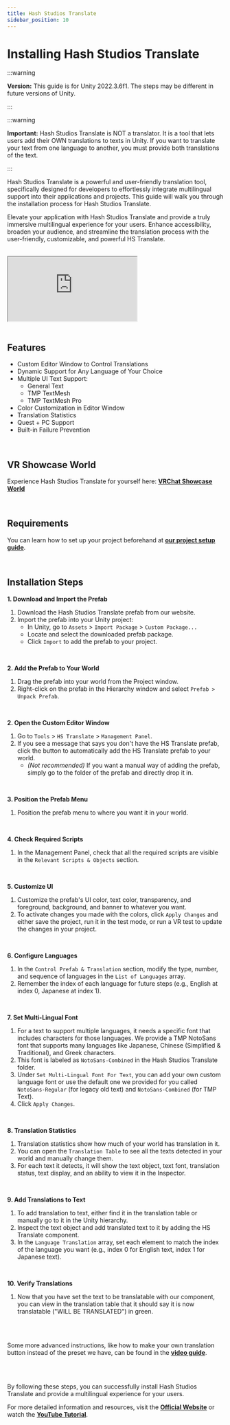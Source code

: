 ```yaml
---
title: Hash Studios Translate
sidebar_position: 10
---
```


# Installing Hash Studios Translate

:::warning

**Version:** This guide is for Unity 2022.3.6f1. The steps may be different in future versions of Unity.

:::

:::warning

**Important:** Hash Studios Translate is NOT a translator. It is a tool that lets users add their OWN translations to texts in Unity. If you want to translate your text from one language to another, you must provide both translations of the text.

:::

Hash Studios Translate is a powerful and user-friendly translation tool, specifically designed for developers to effortlessly integrate multilingual support into their applications and projects. This guide will walk you through the installation process for Hash Studios Translate.

Elevate your application with Hash Studios Translate and provide a truly immersive multilingual experience for your users. Enhance accessibility, broaden your audience, and streamline the translation process with the user-friendly, customizable, and powerful HS Translate.

<br/>

<div class="responsive-video">
  <iframe src="https://www.youtube.com/embed/MgpKjftnJhw" allow="accelerometer; autoplay; encrypted-media; gyroscope; picture-in-picture" allowfullscreen></iframe>
</div>

<br/>

## Features

- Custom Editor Window to Control Translations
- Dynamic Support for Any Language of Your Choice
- Multiple UI Text Support:
  - General Text
  - TMP TextMesh
  - TMP TextMesh Pro
- Color Customization in Editor Window
- Translation Statistics
- Quest + PC Support
- Built-in Failure Prevention

<br/>

## VR Showcase World

Experience Hash Studios Translate for yourself here: **[VRChat Showcase World](https://vrchat.com/home/world/wrld_67f8dba5-bc0d-4e64-8967-387c4f334559)**

<br/>

## Requirements

You can learn how to set up your project beforehand at **[our project setup guide](/DevelopmentDocumentation/docs/general-concepts/settingupudon)**.

<br/>

## Installation Steps

**1. Download and Import the Prefab**

1. Download the Hash Studios Translate prefab from our website.
2. Import the prefab into your Unity project:
   - In Unity, go to `Assets` > `Import Package` > `Custom Package...`
   - Locate and select the downloaded prefab package.
   - Click `Import` to add the prefab to your project.

<br/>

**2. Add the Prefab to Your World**

1. Drag the prefab into your world from the Project window.
2. Right-click on the prefab in the Hierarchy window and select `Prefab > Unpack Prefab`.

<br/>

**2. Open the Custom Editor Window**

1. Go to `Tools` > `HS Translate` > `Management Panel`.
2. If you see a message that says you don't have the HS Translate prefab, click the button to automatically add the HS Translate prefab to your world.
   - *(Not recommended)* If you want a manual way of adding the prefab, simply go to the folder of the prefab and directly drop it in.

<br/>

**3. Position the Prefab Menu**

1. Position the prefab menu to where you want it in your world.

<br/>

**4. Check Required Scripts**

1. In the Management Panel, check that all the required scripts are visible in the `Relevant Scripts & Objects` section.

<br/>

**5. Customize UI**

1. Customize the prefab's UI color, text color, transparency, and foreground, background, and banner to whatever you want.
2. To activate changes you made with the colors, click `Apply Changes` and either save the project, run it in the test mode, or run a VR test to update the changes in your project.

<br/>

**6. Configure Languages**

1. In the `Control Prefab & Translation` section, modify the type, number, and sequence of languages in the `List of Languages` array.
2. Remember the index of each language for future steps (e.g., English at index 0, Japanese at index 1).

<br/>

**7. Set Multi-Lingual Font**

1. For a text to support multiple languages, it needs a specific font that includes characters for those languages. We provide a TMP NotoSans font that supports many languages like Japanese, Chinese (Simplified & Traditional), and Greek characters.
2. This font is labeled as `NotoSans-Combined` in the Hash Studios Translate folder.
3. Under `Set Multi-Lingual Font For Text`, you can add your own custom language font or use the default one we provided for you called `NotoSans-Regular` (for legacy old text) and `NotoSans-Combined` (for TMP Text).
4. Click `Apply Changes`.

<br/>

**8. Translation Statistics**

1. Translation statistics show how much of your world has translation in it.
2. You can open the `Translation Table` to see all the texts detected in your world and manually change them.
3. For each text it detects, it will show the text object, text font, translation status, text display, and an ability to view it in the Inspector.

<br/>

**9. Add Translations to Text**

1. To add translation to text, either find it in the translation table or manually go to it in the Unity hierarchy.
2. Inspect the text object and add translated text to it by adding the HS Translate component.
3. In the `Language Translation` array, set each element to match the index of the language you want (e.g., index 0 for English text, index 1 for Japanese text).

<br/>

**10. Verify Translations**

1. Now that you have set the text to be translatable with our component, you can view in the translation table that it should say it is now translatable ("WILL BE TRANSLATED") in green.

<br/><br/>

Some more advanced instructions, like how to make your own translation button instead of the preset we have, can be found in the **[video guide](https://www.youtube.com/watch?v=MgpKjftnJhw&t=38s)**.

<br/><br/>

By following these steps, you can successfully install Hash Studios Translate and provide a multilingual experience for your users.

For more detailed information and resources, visit the **[Official Website](https://hashstudiosllc.com/hashstudiostranslate)** or watch the **[YouTube Tutorial](https://www.youtube.com/watch?v=MgpKjftnJhw&t=38s)**.
